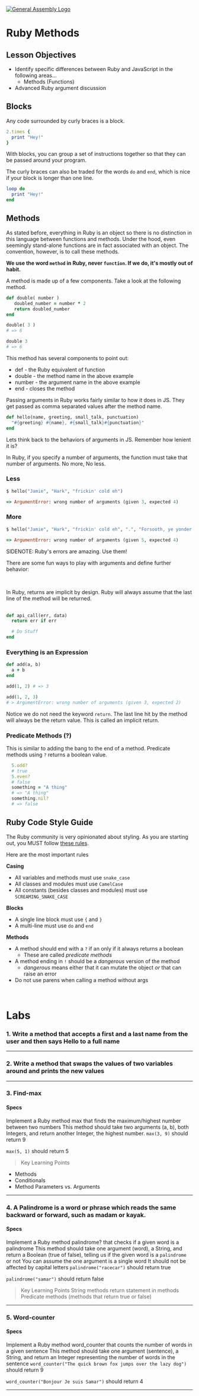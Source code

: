 [![General Assembly Logo](https://camo.githubusercontent.com/1a91b05b8f4d44b5bbfb83abac2b0996d8e26c92/687474703a2f2f692e696d6775722e636f6d2f6b6538555354712e706e67)](https://generalassemb.ly/education/web-development-immersive)

# Ruby Methods

## Lesson Objectives

- Identify specific differences between Ruby and JavaScript in the following areas... 
  - Methods (Functions)
- Advanced Ruby argument discussion

## Blocks

Any code surrounded by curly braces is a block.

```ruby
2.times {
  print "Hey!"
}
```

With blocks, you can group a set of instructions together so that they can be passed around your program.

The curly braces can also be traded for the words `do` and `end`, which is nice if your block is longer than one line.

```ruby
loop do
  print "Hey!"
end
```

## Methods

As stated before, everything in Ruby is an object so there is no distinction in this language between functions and methods. Under the hood, even seemingly stand-alone functions are in fact associated with an object. The convention, however, is to call these methods.

**We use the word `method` in Ruby, never `function`. If we do, it's mostly out of habit.**

A method is made up of a few components. Take a look at the following method.

```ruby
def double( number )
   doubled_number = number * 2
   return doubled_number
end

double( 3 )
# => 6

double 3
# => 6
```

This method has several components to point out:

 - def - the Ruby equivalent of function
 - double - the method name in the above example
 - number - the argument name in the above example
 - end - closes the method

Passing arguments in Ruby works fairly similar to how it does in JS. They get passed as comma separated values after the method name.

```ruby
def hello(name, greeting, small_talk, punctuation)
  "#{greeting} #{name}, #{small_talk}#{punctuation}"
end
```

Lets think back to the behaviors of arguments in JS. Remember how lenient it is?

In Ruby, if you specify a number of arguments, the function must take that number of arguments. No more, No less. 

### Less
```ruby
$ hello("Jamie", "Hark", "frickin' cold eh")

=> ArgumentError: wrong number of arguments (given 3, expected 4)
```

### More
```ruby
$ hello("Jamie", "Hark", "frickin' cold eh", ".", "Forsooth, ye yonder pilgrim is quite the bespoke son of a tailors daughter, ai?")

=> ArgumentError: wrong number of arguments (given 5, expected 4)
```

SIDENOTE: Ruby's errors are amazing. Use them!

There are some fun ways to play with arguments and define further behavior:

<br>

In Ruby, returns are implicit by design. Ruby will always assume that the last line of the method will be returned.
<br>
<br>


```ruby
def api_call(err, data)
  return err if err

  # Do Stuff
end
```

### Everything is an Expression

```ruby
def add(a, b)
  a + b
end

add(1, 2) # => 3

add(1, 2, 3)
# > ArgumentError: wrong number of arguments (given 3, expected 2)
```

Notice we do not need the keyword ```return```. The last line hit by the method will always be the return value. This is called an implicit return.

### Predicate Methods (?)

This is similar to adding the bang to the end of a method. Predicate methods using `?` returns a boolean value.

```ruby
  5.odd?
  # true
  5.even?
  # false
  something = "A thing"
  # => "A thing"
  something.nil?
  # => false
```

## Ruby Code Style Guide

The Ruby community is very opinionated about styling.  As you are starting out, you MUST follow [these rules](https://github.com/bbatsov/ruby-style-guide).

Here are the most important rules

**Casing**

* All variables and methods must use `snake_case`
* All classes and modules must use `CamelCase`
* All constants (besides classes and modules) must use `SCREAMING_SNAKE_CASE`

**Blocks**

* A single line block must use `{` and `}`
* A multi-line must use `do` and `end`

**Methods**

* A method should end with a `?` if an only if it always returns a boolean
  * These are called _predicate methods_
* A method ending in `!` should be a _dangerous_ version of the method
  * _dangerous_ means either that it can mutate the object _or_ that can raise an error
* Do not use parens when calling a method without args

<br>

# Labs

### 1. Write a method that accepts a first and a last name from the user and then says Hello to a full name 

-------

### 2. Write a method that swaps the values of two variables around and prints the new values

------
### 3. Find-max
#### Specs
Implement a Ruby method max that finds the maximum/highest number between two numbers
This method should take two arguments (a, b), both Integers, and return another Integer, the highest number.
`max(3, 9)` should return 9

`max(5, 1)` should return 5

>Key Learning Points
* Methods
* Conditionals
* Method Parameters vs. Arguments

----------

### 4. A Palindrome is a word or phrase which reads the same backward or forward, such as madam or kayak.

#### Specs
Implement a Ruby method palindrome? that checks if a given word is a palindrome
This method should take one argument (word), a String, and return a Boolean (true of false), telling us if the given word is a `palindrome` or not
You can assume the one argument is a single word
It should not be affected by capital letters
`palindrome("racecar")` should return true

`palindrome("samar")` should return false

> Key Learning Points
String methods
return statement in methods
Predicate methods (methods that return true or false)
------

### 5. Word-counter

#### Specs
Implement a Ruby method word_counter that counts the number of words in a given sentence
This method should take one argument (sentence), a String, and return an Integer representing the number of words in the sentence
`word_counter("The quick brown fox jumps over the lazy dog")` should return 9

`word_counter("Bonjour Je suis Samar")` should return 4

------



